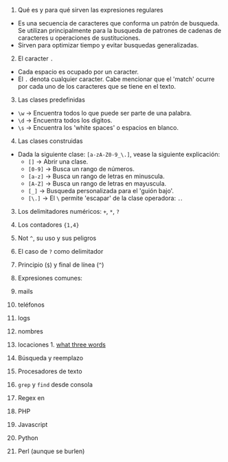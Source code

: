 1. Qué es y para qué sirven las expresiones regulares

- Es una secuencia de caracteres que conforma un patrón de busqueda. Se utilizan principalmente para la busqueda de patrones de cadenas de caracteres u operaciones de sustituciones.
- Sirven para optimizar tiempo y evitar busquedas generalizadas.

2. El caracter `.` 

- Cada espacio es ocupado por un caracter.
- El `.` denota cualquier caracter. Cabe mencionar que el 'match' ocurre por cada uno de los caracteres que se tiene en el texto.

3. Las clases predefinidas

- `\w` -> Encuentra todos lo que puede ser parte de una palabra.
- `\d` -> Encuentra todos los digitos.
- `\s` -> Encuentra los 'white spaces' o espacios en blanco.

4. Las clases construidas 

- Dada la siguiente clase: `[a-zA-Z0-9_\.]`, vease la siguiente explicación: 
    - `[]` -> Abrir una clase.
    - `[0-9]` -> Busca un rango de números.
    - `[a-z]` -> Busca un rango de letras en minuscula.
    - `[A-Z]` -> Busca un rango de letras en mayuscula.
    - `[_]` -> Busqueda personalizada para el 'guión bajo'.
    - `[\.]` -> El `\` permite 'escapar' de la clase operadora: `.`.

3. Los delimitadores numéricos: `+`, `*`, `?`
1. Los contadores `{1,4}`

1. Not `^`, su uso y sus peligros

1. El caso de `?` como delimitador

1. Principio (`$`) y final de línea (`^`)

1. Expresiones comunes:
  1. mails
  1. teléfonos
  1. logs
  1. nombres
  1. locaciones
    1. [what three words](https://what3words.com/)

1. Búsqueda y reemplazo

1. Procesadores de texto

1. `grep` y `find` desde consola

1. Regex en

  1. PHP
  1. Javascript
  1. Python
  1. Perl (aunque se burlen)
